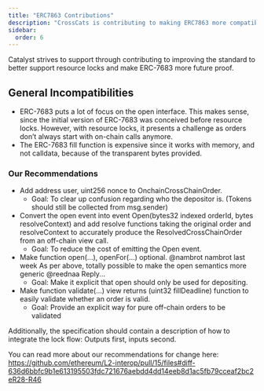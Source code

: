 ```yaml
---
title: "ERC7863 Contributions"
description: "CrossCats is contributing to making ERC7863 more compatible with resourec locks."
sidebar:
  order: 6
---
```

Catalyst strives to support through contributing to improving the standard to better support resource locks and make ERC-7683 more future proof.

## General Incompatibilities

* ERC-7683 puts a lot of focus on the open interface. This makes sense, since the initial version of ERC-7683 was conceived before resource locks. However, with resource locks, it presents a challenge as orders don’t always start with on-chain calls anymore. 
* The ERC-7683 fill function is expensive since it works with memory, and not calldata, because of the transparent bytes provided.

### Our Recommendations

* Add address user, uint256 nonce to OnchainCrossChainOrder.
  * Goal: To clear up confusion regarding who the depositor is. (Tokens should still be collected from msg.sender)
* Convert the open event into event Open(bytes32 indexed orderId, bytes resolveContext) and add resolve functions taking the original order and resolveContext to accurately produce the ResolvedCrossChainOrder from an off-chain view call.
  * Goal: To reduce the cost of emitting the Open event.
* Make function open(...), openFor(...) optional.
@nambrot nambrot last week
As per above, totally possible to make the open semantics more generic
 @reednaa	Reply...
  * Goal: Make it explicit that open should only be used for depositing.
* Make function validate(...) view returns (uint32 fillDeadline) function to easily validate whether an order is valid.
  * Goal: Provide an explicit way for pure off-chain orders to be validated

Additionally, the specification should  contain a description of how to integrate the lock flow: Outputs first, inputs second.

You can read more about our recommendations for change here: 
https://github.com/ethereum/L2-interop/pull/15/files#diff-636d6bbfc9b1e613195503fdc721676aebdd4dd14eeb8d1ac5fb79cceaf2bc2eR28-R46